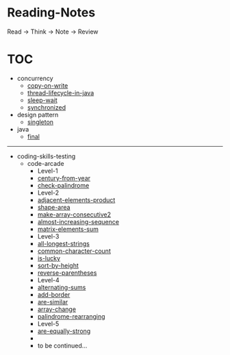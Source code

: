 # Reading-Notes
Read → Think → Note → Review



# TOC

- concurrency
   - [copy-on-write](concurrency/copy-on-write.md)
   - [thread-lifecycle-in-java](concurrency/thread-lifecycle-in-java.md)
   - [sleep-wait]( /concurrency/sleep-wait.md)
   - [synchronized](/concurrency/synchronized.md)
- design pattern
   - [singleton](/design-pattern/singleton.md)
- java
   - [final](/java/final.md)




---



- coding-skills-testing
  - code-arcade
    - Level-1
    - [century-from-year](/algorithm/code-arcade/century-from-year.md)
    - [check-palindrome](/algorithm/code-arcade/check-palindrome.md)
    - Level-2
    - [adjacent-elements-product](/algorithm/code-arcade/adjacent-elements-product.md)
    - [shape-area](/algorithm/code-arcade/shape-area.md)
    - [make-array-consecutive2](/algorithm/code-arcade/make-array-consecutive2.md)
    - [almost-increasing-sequence](/algorithm/code-arcade/almost-increasing-sequence.md)
    - [matrix-elements-sum](/algorithm/code-arcade/matrix-elements-sum.md)
    - Level-3
    - [all-longest-strings](/algorithm/code-arcade/all-longest-strings.md)
    - [common-character-count](/algorithm/code-arcade/common-character-count.md)
    - [is-lucky](/algorithm/code-arcade/is-lucky.md)
    - [sort-by-height](/algorithm/code-arcade/sort-by-height.md)
    - [reverse-parentheses](/algorithm/code-arcade/reverse-parentheses.md)
    - Level-4
    - [alternating-sums](/algorithm/code-arcade/alternating-sums.md)
    - [add-border](/algorithm/code-arcade/add-border.md)
    - [are-similar](/algorithm/code-arcade/are-similar.md)
    - [array-change](/algorithm/code-arcade/array-change.md)
    - [palindrome-rearranging](/algorithm/code-arcade/palindrome-rearranging.md)
    - Level-5
    - [are-equally-strong](/algorithm/code-arcade/are-equally-strong.md)
    - ​
    - to be continued...


